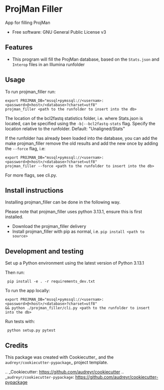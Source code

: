 ProjMan Filler
==============

App for filling ProjMan


* Free software: GNU General Public License v3


Features
--------

* This program will fill the ProjMan database, based on the `Stats.json` and `Interop` files in an Illumina runfolder

Usage
-----

To run projman_filler run:

```
export PROJMAN_DB="mssql+pymssql://<usernam>:<password>@<host>/<database>?charset=utf8"
projman_filler <path to the runfolder to insert into the db>
```

The location of the bcl2fastq statistics folder, i.e. where Stats.json is located, can be specified using the `-b|--bcl2fastq-stats` flag.
Specify the location relative to the runfolder. Default: "Unaligned/Stats"

If the runfolder has already been loaded into the database, you can add the make projman_filler remove the old results
and add the new once by adding the `--force` flag, i.e:

```
export PROJMAN_DB="mssql+pymssql://<usernam>:<password>@<host>/<database>?charset=utf8"
projman_filler --force <path to the runfolder to insert into the db>
```
For more flags, see cli.py.

Install instructions
--------------------

Installing projman_filler can be done in the following way.

Please note that projman_filler uses python 3.13.1, ensure this is first installed.

 * Download the projman_filler delivery
 * Install projman_filler with pip as normal, i.e. `pip install <path to source>`


Development and testing
-----------------------
Set up a Python environment using the latest version of Python 3.13.1

Then run:
```
 pip install -e . -r requirements_dev.txt
```
To run the app locally:
```
export PROJMAN_DB="mssql+pymssql://<usernam>:<password>@<host>/<database>?charset=utf8"
&& python ./projman_filler/cli.py <path to the runfolder to insert into the db>
```

Run tests with:
```
 python setup.py pytest
```

Credits
---------

This package was created with Cookiecutter_ and the `audreyr/cookiecutter-pypackage`_ project template.

.. _Cookiecutter: https://github.com/audreyr/cookiecutter
.. _`audreyr/cookiecutter-pypackage`: https://github.com/audreyr/cookiecutter-pypackage

